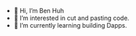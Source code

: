- 👋 Hi, I’m Ben Huh
- 👀 I’m interested in cut and pasting code.
- 🌱 I’m currently learning building Dapps.
